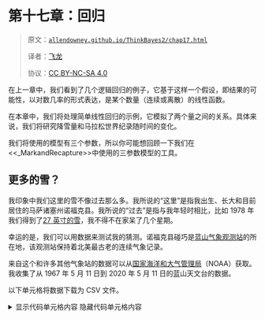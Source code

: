 # 第十七章：回归

> 原文：[`allendowney.github.io/ThinkBayes2/chap17.html`](https://allendowney.github.io/ThinkBayes2/chap17.html)
> 
> 译者：[飞龙](https://github.com/wizardforcel)
> 
> 协议：[CC BY-NC-SA 4.0](http://creativecommons.org/licenses/by-nc-sa/4.0/)


在上一章中，我们看到了几个逻辑回归的例子，它基于这样一个假设，即结果的可能性，以对数几率的形式表达，是某个数量（连续或离散）的线性函数。

在本章中，我们将处理简单线性回归的示例，它模拟了两个量之间的关系。具体来说，我们将研究降雪量和马拉松世界纪录随时间的变化。

我们将使用的模型有三个参数，所以你可能想回顾一下我们在<<_MarkandRecapture>>中使用的三参数模型的工具。

## 更多的雪？

我印象中我们这里的雪不像过去那么多。我所说的“这里”是指我出生、长大和目前居住的马萨诸塞州诺福克县。我所说的“过去”是指与我年轻时相比，比如 1978 年我们得到了[27 英寸的雪](https://en.wikipedia.org/wiki/Northeastern_United_States_blizzard_of_1978)，我不得不在家呆了几个星期。

幸运的是，我们可以用数据来测试我的猜测。诺福克县碰巧是[蓝山气象观测站](https://en.wikipedia.org/wiki/Blue_Hill_Meteorological_Observatory)的所在地，该观测站保持着北美最古老的连续气象记录。

来自这个和许多其他气象站的数据可以从[国家海洋和大气管理局](https://www.ncdc.noaa.gov/cdo-web/search)（NOAA）获取。我收集了从 1967 年 5 月 11 日到 2020 年 5 月 11 日的蓝山天文台的数据。

以下单元格将数据下载为 CSV 文件。

<details class="hide above-input"><summary aria-label="Toggle hidden content">显示代码单元格内容 隐藏代码单元格内容</summary>

```py
download('https://github.com/AllenDowney/ThinkBayes2/raw/master/data/2239075.csv') 
```</details>

我们可以使用 Pandas 将数据读入`DataFrame`：

```py
import pandas as pd

df = pd.read_csv('2239075.csv', parse_dates=[2]) 
```

以下是最后几行的样子。

<details class="hide above-input"><summary aria-label="Toggle hidden content">显示代码单元格内容 隐藏代码单元格内容</summary>

```py
df.tail(3) 
```

|  | STATION | NAME | DATE | PRCP | SNOW | SNWD | TMAX | TMIN | TOBS | WESD | WT01 | WT03 | WT04 | WT05 | WT06 | WT08 | WT09 | WT11 | WT16 | WT18 |
| --- | --- | --- | --- | --- | --- | --- | --- | --- | --- | --- | --- | --- | --- | --- | --- | --- | --- | --- | --- | --- |
| 20452 | USC00190736 | BLUE HILL COOP, MA US | 2023-05-09 | 0.0 | 0.0 | 0.0 | 75 | 45.0 | 51.0 | NaN | NaN | NaN | NaN | NaN | NaN | NaN | NaN | NaN | NaN | NaN |
| 20453 | USC00190736 | BLUE HILL COOP, MA US | 2023-05-10 | 0.0 | 0.0 | 0.0 | 60 | 42.0 | 51.0 | NaN | NaN | NaN | NaN | NaN | NaN | NaN | NaN | NaN | NaN | NaN |

| 20454 | USC00190736 | BLUE HILL COOP, MA US | 2023-05-11 | 0.0 | 0.0 | 0.0 | 72 | 51.0 | 59.0 | NaN | NaN | NaN | NaN | NaN | NaN | NaN | NaN | NaN | NaN | NaN |</details>

我们将使用的列是：

+   `DATE`，即每次观测的日期，

+   `SNOW`，即以英寸为单位的总降雪量。

我将添加一个只包含日期年份部分的列。

```py
df['YEAR'] = df['DATE'].dt.year 
```

并使用`groupby`来累加每年的总降雪量。

```py
snow = df.groupby('YEAR')['SNOW'].sum() 
```

第一年和最后一年不完整，所以我会删除它们。

<details class="hide above-input"><summary aria-label="Toggle hidden content">显示代码单元格内容 隐藏代码单元格内容</summary>

```py
snow = snow.iloc[1:-1]
len(snow) 
```

```py
55 
```</details>

下图显示了我一生中每个完整年份的总降雪量。

<details class="hide above-input"><summary aria-label="Toggle hidden content">显示代码单元格源代码 隐藏代码单元格源代码</summary>

```py
from utils import decorate

snow.plot(ls='', marker='o', alpha=0.5)

decorate(xlabel='Year',
         ylabel='Total annual snowfall (inches)',
         title='Total annual snowfall in Norfolk County, MA') 
```</details> ![_images/a18b7ac97e8129afa56f1cc415d2c5d0e3cf9c07dd90c3fcc04552fe5632ef46.png](img/76639d0aa2b4e61f7774c9cff6eaac42.png)

从这个图表来看，很难说降雪量是在增加、减少还是不变。在过去的十年中，我们有几年的降雪量比 1978 年多，包括 2015 年，这是波士顿地区现代历史上降雪最多的冬天，总降雪量达到 141 英寸。

这种问题——观察嘈杂的数据，想知道它是上升还是下降——正是我们可以用贝叶斯回归来回答的问题。

<details class="hide above-input"><summary aria-label="Toggle hidden content">显示代码单元格内容 隐藏代码单元格内容</summary>

```py
snow.loc[[1978, 1996, 2015]] 
```

```py
YEAR
1978    100.6
1996    124.2
2015    141.1
Name: SNOW, dtype: float64 
```</details>

## 回归模型

回归的基础（无论是贝叶斯还是非贝叶斯）是这样一个假设：这样的时间序列是两部分的总和：

1.  时间的线性函数，以及

1.  从不随时间变化的分布中抽取的随机值系列。

从数学上讲，回归模型是

$$y = a x + b + \epsilon$$

其中$y$是测量系列（本例中是降雪量），$x$是时间系列（年份），$\epsilon$是随机值系列。

$a$和$b$是数据线的斜率和截距。它们是未知参数，所以我们将使用数据来估计它们。

我们不知道$\epsilon$的分布，所以我们将额外假设它是一个均值为 0、未知标准差$\sigma$的正态分布。

为了查看这个假设是否合理，我将绘制总降雪量的分布和具有相同均值和标准差的正态模型。

这是一个代表降雪量分布的`Pmf`对象。

```py
from empiricaldist import Pmf

pmf_snowfall = Pmf.from_seq(snow) 
```

这里是数据的均值和标准差。

```py
mean, std = pmf_snowfall.mean(), pmf_snowfall.std()
mean, std 
```

```py
(63.62363636363636, 25.851147072396568) 
```

我将使用 SciPy 中的`norm`对象来计算具有相同均值和标准差的正态分布的 CDF。

```py
from scipy.stats import norm

dist = norm(mean, std)
qs = pmf_snowfall.qs
ps = dist.cdf(qs) 
```

以下是数据分布与正态模型的比较。

<details class="hide above-input"><summary aria-label="Toggle hidden content">显示代码单元格源代码 隐藏代码单元格源代码</summary>

```py
import matplotlib.pyplot as plt

plt.plot(qs, ps, color='C5', label='model')
pmf_snowfall.make_cdf().plot(label='data')

decorate(xlabel='Total snowfall (inches)',
         ylabel='CDF',
         title='Normal model of variation in snowfall') 
```</details> ![_images/d7b23964f610a03df17062f571da04796b630b921052f6c1b3cf18f64557c2f6.png](img/2290d5efd2871e877a0afa00b0c79968.png)

我们有比预期更多的冬天低于平均值，但总体上这看起来是一个合理的模型。

## 最小二乘回归

我们的回归模型有三个参数：斜率、截距和$\epsilon$的标准差。在我们能够估计它们之前，我们必须选择先验。为了帮助解决这个问题，我将使用 StatsModel 通过[最小二乘回归](https://en.wikipedia.org/wiki/Least_squares)来拟合数据。

首先，我将使用`reset_index`将`snow`（一个`Series`）转换为`DataFrame`。

```py
data = snow.reset_index()
data.head(3) 
```

|  | YEAR | SNOW |
| --- | --- | --- |
| 0 | 1968 | 44.7 |
| 1 | 1969 | 99.2 |
| 2 | 1970 | 66.8 |

结果是一个`DataFrame`，有两列，`YEAR`和`SNOW`，格式适用于 StatsModels。

就像我们在上一章中所做的那样，我将通过减去均值来对数据进行中心化。

```py
offset = round(data['YEAR'].mean())
data['x'] = data['YEAR'] - offset
offset 
```

```py
1995 
```

我将在`data`中添加一列，使因变量具有标准名称。

```py
data['y'] = data['SNOW'] 
```

现在，我们可以使用 StatsModels 来计算数据的最小二乘拟合并估计`slope`和`intercept`。

```py
import statsmodels.formula.api as smf

formula = 'y ~ x'
results = smf.ols(formula, data=data).fit()
results.params 
```

```py
Intercept    63.623636
x             0.376421
dtype: float64 
```

截距约为 64 英寸，是`x=0`时（即 1994 年初）预期的降雪量。估计的斜率表明总降雪量每年增加约 0.5 英寸。

`results`还提供了`resid`，这是一个残差数组，即数据与拟合线之间的差异。残差的标准差是`sigma`的估计值。

```py
results.resid.std() 
```

```py
25.382858670693558 
```

我们将使用这些估计值来选择参数的先验分布。

## 先验

我将为所有三个参数使用均匀分布。

```py
import numpy as np
from utils import make_uniform

qs = np.linspace(-0.5, 1.5, 51)
prior_slope = make_uniform(qs, 'Slope') 
```

```py
qs = np.linspace(54, 75, 41)
prior_inter = make_uniform(qs, 'Intercept') 
```

```py
qs = np.linspace(20, 35, 31)
prior_sigma = make_uniform(qs, 'Sigma') 
```

我使先验分布的长度不同有两个原因。首先，如果我们犯了错误并使用了错误的分布，那么如果它们的长度都不同，捕捉错误将更容易。

其次，它为最重要的参数`slope`提供了更精确的估计，并在最不重要的参数`sigma`上花费了更少的计算工作。

在<<_ThreeParameterModel>>中，我们制作了一个具有三个参数的联合分布。我将把这个过程封装在一个函数中：

```py
from utils import make_joint

def make_joint3(pmf1, pmf2, pmf3):
  """Make a joint distribution with three parameters."""
    joint2 = make_joint(pmf2, pmf1).stack()
    joint3 = make_joint(pmf3, joint2).stack()
    return Pmf(joint3) 
```

并使用它制作一个代表三个参数的联合分布的`Pmf`。

```py
prior = make_joint3(prior_slope, prior_inter, prior_sigma)
prior.head(3) 
```

|  |  |  | probs |
| --- | --- | --- | --- |
| 斜率 | 截距 | Sigma |  |
| --- | --- | --- | --- |
| -0.5 | 54.0 | 20.0 | 0.000015 |
| 20.5 | 0.000015 |
| 21.0 | 0.000015 |

`Pmf`的索引有三列，依次包含`slope`，`inter`和`sigma`的值。

有了三个参数，联合分布的大小开始变得很大。具体来说，它是先验分布长度的乘积。在这个例子中，先验分布有 51、41 和 31 个值，因此联合先验的长度为 64,821。

<details class="hide above-input"><summary aria-label="Toggle hidden content">显示代码单元格内容 隐藏代码单元格内容</summary>

```py
len(prior_slope), len(prior_inter), len(prior_sigma) 
```

```py
(51, 41, 31) 
```</details> <details class="hide above-input"><summary aria-label="Toggle hidden content">显示代码单元格内容 隐藏代码单元格内容</summary>

```py
len(prior_slope) * len(prior_inter) * len(prior_sigma) 
```

```py
64821 
```</details> <details class="hide above-input"><summary aria-label="Toggle hidden content">显示代码单元格内容 隐藏代码单元格内容</summary>

```py
len(prior) 
```

```py
64821 
```</details>

## 可能性

现在我们将计算数据的可能性。为了演示这个过程，让我们暂时假设参数是已知的。

```py
inter = 64
slope = 0.51
sigma = 25 
```

我将从`data`中提取`xs`和`ys`作为`Series`对象：

```py
xs = data['x']
ys = data['y'] 
```

并计算“残差”，即实际值`ys`与基于`slope`和`inter`的期望值之间的差异。

```py
expected = slope * xs + inter
resid = ys - expected 
```

根据模型，残差应该遵循均值为 0，标准差为`sigma`的正态分布。因此，我们可以使用 SciPy 中的`norm`来计算每个残差值的可能性。

```py
densities = norm(0, sigma).pdf(resid) 
```

结果是一个概率密度数组，每个元素对应数据集的一个元素；它们的乘积就是数据的可能性。

```py
likelihood = densities.prod()
likelihood 
```

```py
9.70222384229511e-112 
```

正如我们在上一章中看到的，任何特定数据集的可能性往往很小。如果太小，我们可能会超出浮点运算的限制。当发生这种情况时，我们可以通过对数变换来计算可能性来避免问题。但在这个例子中，这是不必要的。

## 更新

现在我们准备进行更新。首先，我们需要计算每组可能参数的数据的可能性。

```py
likelihood = prior.copy()

for slope, inter, sigma in prior.index:
    expected = slope * xs + inter
    resid = ys - expected
    densities = norm.pdf(resid, 0, sigma)
    likelihood[slope, inter, sigma] = densities.prod() 
```

这个计算比以前的许多例子要长。我们正在接近使用网格逼近所能做到的极限。

然而，我们可以以通常的方式进行更新：

```py
posterior = prior * likelihood
posterior.normalize() 
```

<details class="hide below-input"><summary aria-label="Toggle hidden content">显示代码单元格输出 隐藏代码单元格输出</summary>

```py
5.116955523342424e-113 
```</details>

结果是一个带有三级索引的`Pmf`，包含`slope`，`inter`和`sigma`的值。要从联合后验中获取边际分布，我们可以使用`Pmf.marginal`，我们在<<_ThreeParameterModel>>中看到了。

```py
posterior_slope = posterior.marginal(0)
posterior_inter = posterior.marginal(1)
posterior_sigma = posterior.marginal(2) 
```

这是`sigma`的后验分布：

<details class="hide above-input"><summary aria-label="Toggle hidden content">显示代码单元格源代码 隐藏代码单元格源代码</summary>

```py
posterior_sigma.plot()

decorate(xlabel='$\sigma$, standard deviation of $\epsilon/details>,
         ylabel='PDF',
         title='Posterior marginal distribution of $\sigma/details>) 
```</details> ![_images/18d3bdf36ae9903d0c61bcf4256b0dc0929fbf4aa4caa9f8d899abefaa3ab113.png](img/b7d97ab697f1a05fa6e6eee325fd0b10.png)

`sigma`的最可能值接近 26 英寸，这与我们基于数据标准差的估计一致。

然而，要说雪量是增加还是减少，我们并不真的关心`sigma`。这是一个“干扰参数”，所谓的是因为我们必须在模型的一部分中对其进行估计，但我们不需要它来回答我们感兴趣的问题。

然而，检查边际分布是很好的，以确保

+   位置与我们的预期一致，而

+   后验概率在范围的极端处接近 0，这表明先验分布覆盖了所有具有非零概率的参数。

在这个例子中，`sigma`的后验分布看起来不错。

这是`inter`的后验分布：

<details class="hide above-input"><summary aria-label="Toggle hidden content">显示代码单元格源代码 隐藏代码单元格源代码</summary>

```py
posterior_inter.plot(color='C1')
decorate(xlabel='intercept (inches)',
         ylabel='PDF',
         title='Posterior marginal distribution of intercept') 
```</details> ![_images/aa89f6dfaa595a9b8213690daa48a4b91af587d81ee8fb38e34bda398382d7db.png](img/d36f90212593df07fd9cedae5ef00b29.png)<details class="hide above-input"><summary aria-label="Toggle hidden content">显示代码单元格内容 隐藏代码单元格内容</summary>

```py
from utils import summarize

summarize(posterior_inter) 
```

```py
63.65 [57.675 69.225] 
```</details>

后验均值约为 64 英寸，这是在范围的中点 1994 年的年度降雪量。

最后，这是`slope`的后验分布：

<details class="hide above-input"><summary aria-label="Toggle hidden content">显示代码单元格源代码 隐藏代码单元格源代码</summary>

```py
posterior_slope.plot(color='C4')
decorate(xlabel='Slope (inches per year)',
         ylabel='PDF',
         title='Posterior marginal distribution of slope') 
```</details> ![_images/f3b98cd68b7ad121771619d3ad4c437ac7247f6618221ce47119409853c25c97.png](img/49c8db0b17f56932da348d787fc72807.png)<details class="hide above-input"><summary aria-label="Toggle hidden content">显示代码单元格内容 隐藏代码单元格内容</summary>

```py
summarize(posterior_slope) 
```

```py
0.376 [0.02 0.74] 
```</details>

后验均值约为 0.51 英寸，这与我们从最小二乘回归得到的估计值一致。

90%的可信区间是从 0.1 到 0.9，这表明我们对这个估计的不确定性非常高。事实上，仍然有一个很小的后验概率（约 2%）表明斜率是负的。

<details class="hide above-input"><summary aria-label="Toggle hidden content">显示代码单元格内容 隐藏代码单元格内容</summary>

```py
posterior_slope.make_cdf()(0) 
```

```py
array(0.04584032) 
```</details>

然而，更有可能的是我的推测是错误的：我们实际上这里的降雪量比过去更多，每年增加约半英寸，这是相当可观的。平均而言，我们每年的降雪量比我年轻时多 25 英寸。

这个例子表明，随着缓慢的趋势和嘈杂的数据，你的直觉可能会误导你。

现在，你可能会怀疑我年轻时高估了雪的数量，因为我喜欢它，而现在低估了，因为我不喜欢。但你会错的。

在 1978 年的暴风雪期间，我们没有除雪机，我和我哥哥不得不铲雪。我妹妹却不知道什么原因就逃过了。我们的车道大约有 60 英尺长，靠近车库处宽三辆车。我们还不得不铲克罗克先生的车道，但我们不允许收费。此外，我记得在这次挖掘中我不小心用铲子打到了我哥哥的头，因为头皮伤口出了很多血。

无论如何，重点是我不认为我年轻时高估了雪的数量，因为我对此有美好的回忆。

## 优化

我们在上一节中计算似然的方式非常慢。问题在于我们循环遍历了先验分布中的每一组可能的参数，而这些参数超过了 60000 个。

如果我们每次迭代可以做更多的工作，并且循环次数更少，我们期望它会更快。

为了做到这一点，我将解开先验分布：

<details class="hide above-input"><summary aria-label="Toggle hidden content">显示代码单元格内容 隐藏代码单元格内容</summary>

```py
joint3 = prior.unstack()
joint3.head(3) 
```

|  | Sigma | 20.0 | 20.5 | 21.0 | 21.5 | 22.0 | 22.5 | 23.0 | 23.5 | 24.0 | 24.5 | ... | 30.5 | 31.0 | 31.5 | 32.0 | 32.5 | 33.0 | 33.5 | 34.0 | 34.5 | 35.0 |
| --- | --- | --- | --- | --- | --- | --- | --- | --- | --- | --- | --- | --- | --- | --- | --- | --- | --- | --- | --- | --- | --- | --- |
| 斜率 | 截距 |  |  |  |  |  |  |  |  |  |  |  |  |  |  |  |  |  |  |  |  |  |  |
| --- | --- | --- | --- | --- | --- | --- | --- | --- | --- | --- | --- | --- | --- | --- | --- | --- | --- | --- | --- | --- | --- | --- |
| -0.5 | 54.000 | 0.000015 | 0.000015 | 0.000015 | 0.000015 | 0.000015 | 0.000015 | 0.000015 | 0.000015 | 0.000015 | 0.000015 | ... | 0.000015 | 0.000015 | 0.000015 | 0.000015 | 0.000015 | 0.000015 | 0.000015 | 0.000015 | 0.000015 | 0.000015 |
| 54.525 | 0.000015 | 0.000015 | 0.000015 | 0.000015 | 0.000015 | 0.000015 | 0.000015 | 0.000015 | 0.000015 | 0.000015 | ... | 0.000015 | 0.000015 | 0.000015 | 0.000015 | 0.000015 | 0.000015 | 0.000015 | 0.000015 | 0.000015 | 0.000015 |
| 55.050 | 0.000015 | 0.000015 | 0.000015 | 0.000015 | 0.000015 | 0.000015 | 0.000015 | 0.000015 | 0.000015 | 0.000015 | ... | 0.000015 | 0.000015 | 0.000015 | 0.000015 | 0.000015 | 0.000015 | 0.000015 | 0.000015 | 0.000015 | 0.000015 |

3 行×31 列</details>

结果是一个带有`斜率`和`截距`的`DataFrame`，行中有`sigmas`，列中有`sigmas`。

以下是`likelihood_regression`的一个版本，它以这种形式获取联合先验分布，并以相同的形式返回后验分布。

<details class="hide above-input"><summary aria-label="切换隐藏内容">显示代码单元格内容 隐藏代码单元格内容</summary>

```py
from utils import normalize

def update_optimized(prior, data):
  """Posterior distribution of regression parameters
 `slope`, `inter`, and `sigma`.

 prior: Pmf representing the joint prior
 data: DataFrame with columns `x` and `y`

 returns: Pmf representing the joint posterior
 """
    xs = data['x']
    ys = data['y']
    sigmas = prior.columns    
    likelihood = prior.copy()

    for slope, inter in prior.index:
        expected = slope * xs + inter
        resid = ys - expected
        resid_mesh, sigma_mesh = np.meshgrid(resid, sigmas)
        densities = norm.pdf(resid_mesh, 0, sigma_mesh)
        likelihood.loc[slope, inter] = densities.prod(axis=1)

    posterior = prior * likelihood
    normalize(posterior)
    return posterior 
```</details>

这个版本循环遍历所有可能的`斜率`和`截距`对，所以循环运行大约 2000 次。

<details class="hide above-input"><summary aria-label="切换隐藏内容">显示代码单元格内容 隐藏代码单元格内容</summary>

```py
len(prior_slope) * len(prior_inter) 
```

```py
2091 
```</details>

每次循环时，它使用网格网格计算所有`sigma`值的数据的可能性。结果是一个数组，每个数据点都有一列，每个`sigma`值都有一行。沿着列(`axis=1`)取乘积得到每个`sigma`值的数据概率，我们将其分配为`likelihood`中的一行。

<details class="hide above-input"><summary aria-label="切换隐藏内容">显示代码单元格内容 隐藏代码单元格内容</summary>

```py
%time posterior_opt = update_optimized(joint3, data) 
```

```py
CPU times: user 996 ms, sys: 5 µs, total: 996 ms
Wall time: 994 ms 
```</details>

我们以任何方式都会得到相同的结果。

<details class="hide above-input"><summary aria-label="切换隐藏内容">显示代码单元格内容 隐藏代码单元格内容</summary>

```py
np.allclose(posterior, posterior_opt.stack()) 
```

```py
True 
```</details>

但这个版本比上一个版本快大约 25 倍。

这种优化的原因是，NumPy 和 SciPy 中的许多函数都是用 C 编写的，因此它们运行速度比 Python 快。如果每次调用这些函数时都可以做更多的工作，并且在 Python 中运行循环的时间更少，那么您的代码通常会运行得更快。

在后验分布的这个版本中，`斜率`和`截距`在行中，`sigma`在列中。因此，我们可以使用`marginal`来获得`斜率`和`截距`的后验联合分布。

<details class="hide above-input"><summary aria-label="切换隐藏内容">显示代码单元格内容 隐藏代码单元格内容</summary>

```py
from utils import marginal

posterior2 = marginal(posterior_opt, 1)
posterior2.head(3) 
```

|  |  | 概率 |
| --- | --- | --- |
| 斜率 | 截距 |  |
| --- | --- | --- |
| -0.5 | 54.000 | 1.681717e-07 |
| 54.525 | 2.268085e-07 |

| 55.050 | 3.015062e-07 |</details>

结果是一个带有两列的`Pmf`，索引中有两列。要绘制它，我们必须将其解压缩。

<details class="hide above-input"><summary aria-label="切换隐藏内容">显示代码单元格内容 隐藏代码单元格内容</summary>

```py
joint_posterior = posterior2.unstack().transpose()
joint_posterior.head(3) 
```

| 斜率 | -0.50 | -0.46 | -0.42 | -0.38 | -0.34 | -0.30 | -0.26 | -0.22 | -0.18 | -0.14 | ... | 1.14 | 1.18 | 1.22 | 1.26 | 1.30 | 1.34 | 1.38 | 1.42 | 1.46 | 1.50 |
| --- | --- | --- | --- | --- | --- | --- | --- | --- | --- | --- | --- | --- | --- | --- | --- | --- | --- | --- | --- | --- | --- |
| 截距 |  |  |  |  |  |  |  |  |  |  |  |  |  |  |  |  |  |  |  |  |  |  |
| --- | --- | --- | --- | --- | --- | --- | --- | --- | --- | --- | --- | --- | --- | --- | --- | --- | --- | --- | --- | --- | --- |
| 54.000 | 1.681717e-07 | 2.848880e-07 | 4.744292e-07 | 7.761707e-07 | 0.000001 | 0.000002 | 0.000003 | 0.000005 | 0.000007 | 0.000010 | ... | 7.116789e-07 | 4.336070e-07 | 2.595674e-07 | 1.527668e-07 | 8.844849e-08 | 5.040388e-08 | 2.828465e-08 | 1.563589e-08 | 8.517697e-09 | 4.573661e-09 |
| 54.525 | 2.268085e-07 | 3.859703e-07 | 6.457296e-07 | 1.061331e-06 | 0.000002 | 0.000003 | 0.000004 | 0.000006 | 0.000009 | 0.000014 | ... | 9.723366e-07 | 5.896799e-07 | 3.513780e-07 | 2.058667e-07 | 1.186640e-07 | 6.733065e-08 | 3.762506e-08 | 2.071531e-08 | 1.124098e-08 | 6.013601e-09 |
| 55.050 | 3.015062e-07 | 5.153700e-07 | 8.661024e-07 | 1.430000e-06 | 0.000002 | 0.000004 | 0.000006 | 0.000009 | 0.000013 | 0.000019 | ... | 1.309030e-06 | 7.902856e-07 | 4.688054e-07 | 2.734522e-07 | 1.569383e-07 | 8.867160e-08 | 4.934762e-08 | 2.706205e-08 | 1.462927e-08 | 7.797870e-09 |

3 行×51 列</details>

这就是它的样子。

<details class="hide above-input"><summary aria-label="Toggle hidden content">显示代码单元格内容 隐藏代码单元格内容</summary>

```py
from utils import plot_contour

plot_contour(joint_posterior)
decorate(title='Posterior joint distribution of slope and intercept') 
```

![_images/15787b4f5a09974c96d607a7735574d05c4332a7269c0f61e14282dbe1dfcf5c.png](img/762fd6734178df8934202c7576b1d061.png)</details>

等高线图中的椭圆与坐标轴对齐，这表明后验分布中的`slope`和`inter`之间没有相关性，这是我们预期的，因为我们对值进行了居中处理。

在这个例子中，激励问题是关于线的斜率，所以我们通过查看斜率的后验分布来回答它。

在下一个例子中，激励问题是关于预测的，所以我们将使用联合后验分布来生成预测分布。

## 马拉松世界纪录

对于许多跑步比赛来说，如果你绘制世界纪录的配速随时间的变化，结果会是一条非常直的线。人们，[包括我](http://allendowney.blogspot.com/2011/04/two-hour-marathon-in-2045.html)，已经对这种现象可能的原因进行了推测。

人们也对马拉松的世界纪录何时能否低于两小时进行了推测。（注：2019 年 Eliud Kipchoge 在两小时内完成了马拉松比赛，这是一个令人惊讶的成就，我非常欣赏，但由于几个原因，这并没有被视为世界纪录）。

因此，作为贝叶斯回归的第二个例子，我们将考虑马拉松（男子选手）的世界纪录进展，估计线性模型的参数，并使用该模型来预测何时选手将突破两小时的壁垒。

以下单元格下载了维基百科的一个网页，其中包括马拉松世界纪录表，并使用 Pandas 将数据放入`DataFrame`。

<details class="hide above-input"><summary aria-label="Toggle hidden content">显示代码单元格内容 隐藏代码单元格内容</summary>

```py
url = 'https://en.wikipedia.org/wiki/Marathon_world_record_progression#Men'
tables = pd.read_html(url)
len(tables) 
```

```py
5 
```</details>

如果这样不起作用，我已经复制了这个页面。以下单元格下载并解析它。

<details class="hide above-input"><summary aria-label="Toggle hidden content">显示代码单元格内容 隐藏代码单元格内容</summary>

```py
#import os

#datafile = 'Marathon_world_record_progression.html'
#download('https://github.com/AllenDowney/ThinkBayes2/raw/master/data/Marathon_world_record_progression.html')

#tables = pd.read_html(datafile)
#len(tables) 
```</details>

第一张表是我们想要的。

<details class="hide above-input"><summary aria-label="Toggle hidden content">显示代码单元格内容 隐藏代码单元格内容</summary>

```py
table = tables[0]
table.tail(3) 
```

|  | 时间 | 名字 | 国籍 | 日期 | 事件/地点 | 来源 | 注释 |
| --- | --- | --- | --- | --- | --- | --- | --- |
| 48 | 2:02:57 | Dennis Kimetto | 肯尼亚 | 2014 年 9 月 28 日 | 柏林马拉松 | IAAF[86][87] ARRS[83] | ARRS 指出 Kimetto 的延长时间为 2:02... |
| 49 | 2:01:39 | Eliud Kipchoge | 肯尼亚 | 2018 年 9 月 16 日 | 柏林马拉松 | IAAF[1] | NaN |

| 50 | 2:01:09 | Eliud Kipchoge | 肯尼亚 | 2022 年 9 月 25 日 | 柏林马拉松 | IAAF[88] | NaN |</details>

我们可以使用 Pandas 来解析日期。其中一些日期包括导致解析问题的注释，但参数`errors='coerce'`告诉 Pandas 用`NaT`填充无效日期，`NaT`是`NaN`的一种表示，表示“不是时间”。

<details class="hide above-input"><summary aria-label="Toggle hidden content">显示代码单元格内容 隐藏代码单元格内容</summary>

```py
table['date'] = pd.to_datetime(table['Date'], errors='coerce')
table['date'].head() 
```

```py
0   1908-07-24
1   1909-01-01
2   1909-02-12
3   1909-05-08
4          NaT
Name: date, dtype: datetime64[ns] 
```</details>

我们还可以使用 Pandas 来解析纪录时间。

显示代码单元格内容 隐藏代码单元格内容

```py
table['time'] = pd.to_timedelta(table['Time']) 
```</details>

并将时间转换为每小时的速度。

显示代码单元格内容 隐藏代码单元格内容

```py
table['y'] = 26.2 / table['time'].dt.total_seconds() * 3600
table['y'].head() 
```

```py
0    8.967143
1    9.099504
2    9.419942
3    9.465508
4    9.672854
Name: y, dtype: float64 
```</details>

以下函数绘制了结果。

显示代码单元格内容 隐藏代码单元格内容

```py
def plot_speeds(df):
  """Plot marathon world record speed as a function of time.

 df: DataFrame with date and mph
 """
    plt.axhline(13.1, color='C5', ls='--')
    plt.plot(df['date'], df['y'], 'o', 
             label='World record speed', 
             color='C1', alpha=0.5)

    decorate(xlabel='Date',
             ylabel='Speed (mph)') 
```</details>

这是结果的样子。虚线显示了完成两小时马拉松所需的速度，每小时 13.1 英里。

显示代码单元格内容 隐藏代码单元格内容

```py
plot_speeds(table) 
```

![_images/cb9e2e797f7dd42dc78fccce00cc7fe74a07543923eb9891be8a7f6f4b5189b6.png](img/3ac8bc56e972880506b01bec3fc14893.png)</details>

这不是一个完全的直线。在马拉松比赛的早期，记录速度迅速增加；自大约 1970 年以来，增速放缓了。

对于我们的分析，让我们关注最近的进展，从 1970 年开始。

显示代码单元格内容 隐藏代码单元格内容

```py
recent = table['date'] > pd.to_datetime('1970')
data = table.loc[recent].copy()
data.head() 
```

|  | 时间 | 姓名 | 国籍 | 日期 | 事件/地点 | 来源 | 注释 | 日期 | 时间 | y |
| --- | --- | --- | --- | --- | --- | --- | --- | --- | --- | --- |
| 32 | 2:09:28.8 | Ron Hill | 英国 | 1970 年 7 月 23 日 | 苏格兰爱丁堡 | ARRS[9] | NaN | 1970-07-23 | 0 天 02:09:28.800000 | 12.140871 |
| 33 | 2:09:12 | Ian Thompson | 英国 | 1974 年 1 月 31 日 | 新西兰基督城 | ARRS[9] | NaN | 1974-01-31 | 0 天 02:09:12 | 12.167183 |
| 34 | 2:09:05.6 | Shigeru So | 日本 | 1978 年 2 月 5 日 | 别府大分马拉松 | ARRS[9] | NaN | 1978-02-05 | 0 天 02:09:05.600000 | 12.177236 |
| 35 | 2:09:01 | Gerard Nijboer | 荷兰 | 1980 年 4 月 26 日 | 阿姆斯特丹马拉松 | ARRS[9] | NaN | 1980-04-26 | 0 天 02:09:01 | 12.184472 |

| 36 | 2:08:18 | Robert De Castella | 澳大利亚 | 1981 年 12 月 6 日 | 福冈马拉松 | IAAF,[53] ARRS[9] | NaN | 1981-12-06 | 0 天 02:08:18 | 12.252533 |</details>

在本章的笔记本中，您可以看到我如何加载和清理数据。结果是一个包含以下列（和我们不会使用的其他信息）的`DataFrame`：

+   `日期`，这是一个代表世界纪录被打破的日期的 Pandas `Timestamp`，和

+   `速度`，记录了以英里/小时为单位的创纪录配速。

这是结果的样子，从 1970 年开始：

显示代码单元格源代码 隐藏代码单元格源代码

```py
plot_speeds(data) 
```</details> ![_images/e0e47c76527482395e93a96135d115eca888e0ad44e1dea1a7ba82dfd6d4b5d2.png](img/4097d8cf3e5b87f7fbf86c4f0676bcfd.png)

数据点大致落在一条直线上，尽管斜率可能在增加。

为了准备回归的数据，我将减去时间间隔的近似中点，1995 年。

```py
offset = pd.to_datetime('1995')
timedelta = table['date'] - offset 
```

当我们减去两个`Timestamp`对象时，结果是一个“时间差”，我们可以将其转换为秒，然后转换为年。

```py
data['x'] = timedelta.dt.total_seconds() / 3600 / 24 / 365.24 
```

显示代码单元格内容 隐藏代码单元格内容

```py
data['x'].describe() 
```

```py
count    19.000000
mean      2.161520
std      16.212660
min     -24.444201
25%     -11.633447
50%       4.810536
75%      15.236557
max      27.732450
Name: x, dtype: float64 
```

与前面的例子一样，我将使用最小二乘回归来计算参数的点估计，这将有助于选择先验。

```py
import statsmodels.formula.api as smf

formula = 'y ~ x'
results = smf.ols(formula, data=data).fit()
results.params 
```

```py
Intercept    12.464040
x             0.015931
dtype: float64 
```

估计的截距约为 12.5 英里/小时，这是 1995 年的插值世界纪录配速。估计的斜率约为每年 0.015 英里/小时，这是世界纪录配速根据模型的增长速度。

同样，我们可以使用残差的标准差作为`sigma`的点估计。

```py
results.resid.std() 
```

```py
0.04419653543387639 
```

这些参数让我们很好地了解了我们应该放置先验分布的位置。

## 先验

这是我为`斜率`、`截距`和`西格玛`选择的先验分布。

```py
qs = np.linspace(0.012, 0.018, 51)
prior_slope = make_uniform(qs, 'Slope') 
```

```py
qs = np.linspace(12.4, 12.5, 41)
prior_inter = make_uniform(qs, 'Intercept') 
```

```py
qs = np.linspace(0.01, 0.21, 31)
prior_sigma = make_uniform(qs, 'Sigma') 
```

这是联合先验分布。

```py
prior = make_joint3(prior_slope, prior_inter, prior_sigma)
prior.head() 
```

|  |  |  | 概率 |
| --- | --- | --- | --- |
| 斜率 | 截距 | 西格玛 |  |
| --- | --- | --- | --- |
| 0.012 | 12.4 | 0.010000 | 0.000015 |
| 0.016667 | 0.000015 |
| 0.023333 | 0.000015 |

现在我们可以像前面的例子一样计算可能性：

```py
xs = data['x']
ys = data['y']
likelihood = prior.copy()

for slope, inter, sigma in prior.index:
    expected = slope * xs + inter
    resid = ys - expected
    densities = norm.pdf(resid, 0, sigma)
    likelihood[slope, inter, sigma] = densities.prod() 
```

现在我们可以按照通常的方式进行更新。

```py
posterior = prior * likelihood
posterior.normalize() 
```

<details class="hide below-input"><summary aria-label="Toggle hidden content">显示代码单元格输出 隐藏代码单元格输出</summary>

```py
1161389020603.8816 
```</details>

并解包边际：

```py
posterior_slope = posterior.marginal(0)
posterior_inter = posterior.marginal(1)
posterior_sigma = posterior.marginal(2) 
```

<details class="hide above-input"><summary aria-label="Toggle hidden content">显示代码单元格内容 隐藏代码单元格内容</summary>

```py
posterior_sigma.plot(); 
```

![_images/b8117b8b548af3c0044dd2cfca4737b200745242572c4ddd4c6c4bb358acbe8d.png](img/b50426fb2214eb48118bb145ce4ecc37.png)</details>

这是`inter`的后验分布：

<details class="hide above-input"><summary aria-label="Toggle hidden content">显示代码单元格源代码 隐藏代码单元格源代码</summary>

```py
posterior_inter.plot(color='C1')
decorate(xlabel='intercept',
         ylabel='PDF',
         title='Posterior marginal distribution of intercept') 
```</details> ![_images/0672371f2c001a21e11016942fe04bcb4761581494d3b6bec0bb5d585b516904.png](img/7465fd7a9d1ae74eaf19d34594d109d1.png)<details class="hide above-input"><summary aria-label="Toggle hidden content">显示代码单元格内容 隐藏代码单元格内容</summary>

```py
summarize(posterior_inter) 
```

```py
12.464 [12.445  12.4825] 
```</details>

后验均值约为 12.5 英里，这是模型预测的日期范围中点的世界纪录马拉松配速，即 1994 年。

这是`斜率`的后验分布。

<details class="hide above-input"><summary aria-label="Toggle hidden content">显示代码单元格源代码 隐藏代码单元格源代码</summary>

```py
posterior_slope.plot(color='C4')
decorate(xlabel='Slope',
         ylabel='PDF',
         title='Posterior marginal distribution of slope') 
```</details> ![_images/7109d0d15b11012912c742b75e4e4c39cd5dfb2818b8a301ce029d65ac800228.png](img/93f87be8f78847458d7bf30cf4edbf5a.png)<details class="hide above-input"><summary aria-label="Toggle hidden content">显示代码单元格内容 隐藏代码单元格内容</summary>

```py
summarize(posterior_slope) 
```

```py
0.016 [0.01476 0.01704] 
```</details>

后验均值约为每年 0.015 英里，或每十年 0.15 英里。

这很有趣，但它没有回答我们感兴趣的问题：何时会有两小时的马拉松？要回答这个问题，我们必须进行预测。

## 预测

为了生成预测，我将从参数的后验分布中抽取一个样本，然后使用回归方程将参数与数据结合起来。

`Pmf`提供了`choice`，我们可以使用它以后验概率作为权重进行有放回地随机抽样。

```py
sample = posterior.choice(101) 
```

结果是一个元组数组。遍历样本，我们可以使用回归方程来生成一系列`xs`的预测。

```py
xs = np.arange(-25, 50, 2)
pred = np.empty((len(sample), len(xs)))

for i, (slope, inter, sigma) in enumerate(sample):
    epsilon = norm(0, sigma).rvs(len(xs))
    pred[i] = inter + slope * xs + epsilon 
```

每个预测都是一个与`xs`长度相同的数组，我将其存储为`pred`中的一行。因此结果对于每个样本有一行，对于每个`x`的值有一列。

我们可以使用`percentile`来计算每列的第 5、50 和 95 百分位数。

```py
low, median, high = np.percentile(pred, [5, 50, 95], axis=0) 
```

为了展示结果，我将以线的形式绘制预测的中位数，并以阴影区域表示 90%的可信区间。

<details class="hide above-input"><summary aria-label="Toggle hidden content">显示代码单元格源代码 隐藏代码单元格源代码</summary>

```py
times = pd.to_timedelta(xs*365.24, unit='days') + offset

plt.fill_between(times, low, high, 
                 color='C2', alpha=0.1)
plt.plot(times, median, color='C2')

plot_speeds(data) 
```</details> ![_images/da26aaa0faaca034b92e93a2aa91612ff8cef66bda7d869e32bd0f48698d039a.png](img/0a5ed315e6da6677b8e4dbdb57e42ba9.png)

虚线显示了两小时马拉松配速，即每小时 13.1 英里。从视觉上，我们可以估计预测线在 2030 年到 2040 年之间达到目标配速。

为了使这更加精确，我们可以使用插值来查看预测何时到达终点。SciPy 提供了`interp1d`，默认情况下进行线性插值。

```py
from scipy.interpolate import interp1d

future = np.array([interp1d(high, xs)(13.1),
                   interp1d(median, xs)(13.1),
                   interp1d(low, xs)(13.1)]) 
```

<details class="hide above-input"><summary aria-label="Toggle hidden content">显示代码单元格内容 隐藏代码单元格内容</summary>

```py
dts = pd.to_timedelta(future*365.24, unit='day') + offset
pd.DataFrame(dict(datetime=dts),
             index=['early', 'median', 'late']) 
```

|  | 日期时间 |
| --- | --- |
| 早期 | 2028-03-24 16:47:21.722121600 |
| 中位数 | 2035-03-10 14:59:51.082915200 |

| 晚期 | 2040-12-29 22:53:36.679804800 |</details>

中位数预测为 2036 年，90%的可信区间为 2032 年至 2043 年。因此，在 2032 年之前，我们有大约 5%的机会看到两小时的马拉松比赛。

## 摘要

本章介绍了贝叶斯回归，它基于与最小二乘回归相同的模型；不同之处在于它为参数生成后验分布，而不是点估计。

在第一个示例中，我们研究了马萨诸塞州诺福克县降雪量的变化，并得出结论：现在的降雪量比我年轻时更多，与我的预期相反。

在第二个示例中，我们研究了男子马拉松世界纪录速度的进展，计算了回归参数的联合后验分布，并用它来预测未来 20 年的情况。

这些示例有三个参数，因此计算数据的可能性需要更长的时间。当参数超过三个时，使用网格算法变得不切实际。

在接下来的几章中，我们将探讨其他算法，这些算法可以减少我们需要进行贝叶斯更新的计算量，从而使得使用具有更多参数的模型成为可能。

但首先，您可能想要解决这些练习。

## 练习

**练习：** 我的印象是这里的气温比过去更暖和。在这个练习中，您可以对我的猜测进行测试。

我们将使用与建模降雪量相同的数据集；它还包括了我有生之年内马萨诸塞州诺福克县的每日最低和最高温度。

以下是数据。

<details class="hide above-input"><summary aria-label="Toggle hidden content">显示代码单元格内容 隐藏代码单元格内容</summary>

```py
df = pd.read_csv('2239075.csv', parse_dates=[2])
df.head(3) 
```

|  | STATION | NAME | DATE | PRCP | SNOW | SNWD | TMAX | TMIN | TOBS | WESD | WT01 | WT03 | WT04 | WT05 | WT06 | WT08 | WT09 | WT11 | WT16 | WT18 |
| --- | --- | --- | --- | --- | --- | --- | --- | --- | --- | --- | --- | --- | --- | --- | --- | --- | --- | --- | --- | --- |
| 0 | USC00190736 | BLUE HILL COOP, MA US | 1967-05-11 | 0.43 | 0.0 | 0.0 | 57 | 36.0 | NaN | NaN | NaN | NaN | NaN | NaN | NaN | NaN | NaN | NaN | NaN | NaN |
| 1 | USC00190736 | BLUE HILL COOP, MA US | 1967-05-12 | 0.00 | 0.0 | 0.0 | 58 | 39.0 | NaN | NaN | NaN | NaN | NaN | NaN | NaN | NaN | NaN | NaN | NaN | NaN |

| 2 | USC00190736 | BLUE HILL COOP, MA US | 1967-05-13 | 0.00 | 0.0 | 0.0 | 64 | 38.0 | NaN | NaN | NaN | NaN | NaN | NaN | NaN | NaN | NaN | NaN | NaN | NaN |</details>

同样，我将创建一个包含日期年份部分的列。

<details class="hide above-input"><summary aria-label="Toggle hidden content">显示代码单元格内容 隐藏代码单元格内容</summary>

```py
df['YEAR'] = df['DATE'].dt.year 
```</details>

该数据集包括`TMIN`和`TMAX`，它们是以华氏度为单位的每日最低和最高温度。我将创建一个新的列，其中包含每日最低和最高温度的中点。

<details class="hide above-input"><summary aria-label="Toggle hidden content">显示代码单元格内容 隐藏代码单元格内容</summary>

```py
df['TMID'] = (df['TMIN'] + df['TMAX']) / 2 
```</details>

现在我们可以按年份分组，并计算这些每日温度的平均值。

<details class="hide above-input"><summary aria-label="Toggle hidden content">显示代码单元格内容 隐藏代码单元格内容</summary>

```py
tmid = df.groupby('YEAR')['TMID'].mean()
len(tmid) 
```

```py
54 
```</details>

同样，我将删除第一年和最后一年，因为它们是不完整的。

<details class="hide above-input"><summary aria-label="Toggle hidden content">显示代码单元格内容 隐藏代码单元格内容</summary>

```py
complete = tmid.iloc[1:-1]
len(complete) 
```

```py
52 
```</details>

以下是时间序列的样子。

<details class="hide above-input"><summary aria-label="Toggle hidden content">显示代码单元格内容 隐藏代码单元格内容</summary>

```py
complete.plot(ls='', marker='o', alpha=0.5)

decorate(xlabel='Year',
         ylabel='Annual average of daily temperature (deg F)') 
```

![_images/0e5ea057cb23c55ddc0b8a9551bf81914c7a1271975cbe0cd1a12a0f5608fd9a.png](img/cc713ba51afbcbadb9aa2696cf810cc3.png)</details>

与雪数据一样，我将把`Series`转换为`DataFrame`，以便为回归做准备。

<details class="hide above-input"><summary aria-label="Toggle hidden content">显示代码单元格内容 隐藏代码单元格内容</summary>

```py
data = complete.reset_index()
data.head() 
```

|  | 年份 | TMID |
| --- | --- | --- |
| 0 | 1968 | 48.071038 |
| 1 | 1969 | 48.687671 |
| 2 | 1970 | 48.258904 |
| 3 | 1971 | 48.804110 |

| 4 | 1972 | 47.112022 |</details> <details class="hide above-input"><summary aria-label="切换隐藏内容">显示代码单元格内容 隐藏代码单元格内容</summary>

```py
offset = round(data['YEAR'].mean())
offset 
```

```py
1994 
```</details> <details class="hide above-input"><summary aria-label="切换隐藏内容">显示代码单元格内容 隐藏代码单元格内容</summary>

```py
data['x'] = data['YEAR'] - offset
data['x'].mean() 
```

```py
-0.5 
```</details> <details class="hide above-input"><summary aria-label="切换隐藏内容">显示代码单元格内容 隐藏代码单元格内容</summary>

```py
data['y'] = data['TMID']
data['y'].std() 
```

```py
1.2389114009625752 
```</details>

现在我们可以使用 StatsModels 来估计参数。

<details class="hide above-input"><summary aria-label="切换隐藏内容">显示代码单元格内容 隐藏代码单元格内容</summary>

```py
import statsmodels.formula.api as smf

formula = 'y ~ x'
results = smf.ols(formula, data=data).fit()
results.params 
```

```py
Intercept    49.430172
x             0.044252
dtype: float64 
```</details>

并计算参数的标准差。

<details class="hide above-input"><summary aria-label="切换隐藏内容">显示代码单元格内容 隐藏代码单元格内容</summary>

```py
results.resid.std() 
```

```py
1.041705765390206 
```</details>

根据最小二乘回归模型，年均气温每年大约增加 0.044 华氏度。

为了量化这些参数的不确定性并为未来生成预测，我们可以使用贝叶斯回归。

1.  使用 StatsModels 生成回归参数的点估计。

1.  根据这些估计值为`slope`、`intercept`和`sigma`选择先验，并使用`make_joint3`生成联合先验分布。

1.  计算数据的似然性并计算参数的后验分布。

1.  提取`slope`的后验分布。我们对气温正在上升有多大的信心？

1.  从后验分布中抽取参数样本，并用它生成直到 2067 年的预测。

1.  绘制预测的中位数和 90%的可信区间，以及观察到的数据。

模型是否很好地拟合了数据？我们预计年均气温在我的（预期的）寿命内会增加多少？

<details class="hide above-input"><summary aria-label="切换隐藏内容">显示代码单元格内容 隐藏代码单元格内容</summary>

```py
# Solution

qs = np.linspace(0, 0.1, num=51)
prior_slope = make_uniform(qs, 'Slope') 
```</details> <details class="hide above-input"><summary aria-label="切换隐藏内容">显示代码单元格内容 隐藏代码单元格内容</summary>

```py
# Solution

qs = np.linspace(48, 52, num=41)
prior_inter = make_uniform(qs, 'Intercept') 
```</details> <details class="hide above-input"><summary aria-label="切换隐藏内容">显示代码单元格内容 隐藏代码单元格内容</summary>

```py
# Solution

qs = np.linspace(0.5, 2, num=31)
prior_sigma = make_uniform(qs, 'Sigma') 
```</details> <details class="hide above-input"><summary aria-label="切换隐藏内容">显示代码单元格内容 隐藏代码单元格内容</summary>

```py
# Solution

prior = make_joint3(prior_slope, prior_inter, prior_sigma)
prior.head() 
```

|  |  |  | 概率 |
| --- | --- | --- | --- |
| 斜率 | 截距 | Sigma |  |
| --- | --- | --- | --- |
| 0.0 | 48.0 | 0.50 | 0.000015 |
| 0.55 | 0.000015 |

| 0.60 | 0.000015 |</details> <details class="hide above-input"><summary aria-label="切换隐藏内容">显示代码单元格内容 隐藏代码单元格内容</summary>

```py
# Solution

xs = data['x']
ys = data['y']
likelihood = prior.copy()

for slope, inter, sigma in prior.index:
    expected = slope * xs + inter
    resid = ys - expected
    densities = norm.pdf(resid, 0, sigma)
    likelihood[slope, inter, sigma] = densities.prod() 
```</details> <details class="hide above-input"><summary aria-label="切换隐藏内容">显示代码单元格内容 隐藏代码单元格内容</summary>

```py
# Solution

posterior = prior * likelihood
posterior.normalize() 
```

```py
6.471589606597477e-36 
```</details> <details class="hide above-input"><summary aria-label="切换隐藏内容">显示代码单元格内容 隐藏代码单元格内容</summary>

```py
# Solution

posterior_slope = posterior.marginal(0)
posterior_inter = posterior.marginal(1)
posterior_sigma = posterior.marginal(2) 
```</details> <details class="hide above-input"><summary aria-label="切换隐藏内容">显示代码单元格内容 隐藏代码单元格内容</summary>

```py
# Solution

posterior_inter.plot()
decorate(xlabel='intercept (inches)',
         ylabel='PDF',
         title='Posterior marginal distribution of intercept') 
```

![_images/054f69a47e9ef703628b29cf2f4fd988c96f0bb1a491cc09466b1b9771c66b89.png](img/4425c7509d8ee059fefb1ba760871d5f.png)</details><details class="hide above-input"><summary aria-label="切换隐藏内容">显示代码单元格内容 隐藏代码单元格内容</summary>

```py
# Solution

posterior_inter.mean(), posterior_inter.credible_interval(0.9) 
```

```py
(49.430172755332116, array([49.2, 49.7])) 
```</details> <details class="hide above-input"><summary aria-label="切换隐藏内容">显示代码单元格内容 隐藏代码单元格内容</summary>

```py
# Solution

posterior_slope.plot()
decorate(xlabel='Slope (inches per year)',
         ylabel='PDF',
         title='Posterior marginal distribution of slope') 
```

![_images/dffebad935e040a0b8e1518068d909cd9c0c279b39379da7ac73886a6f06c868.png](img/12509a60abc499373cc5ae997ec78d71.png)</details><details class="hide above-input"><summary aria-label="切换隐藏内容">显示代码单元格内容 隐藏代码单元格内容</summary>

```py
# Solution

posterior_slope.mean(), posterior_slope.credible_interval(0.9) 
```

```py
(0.04425308067803314, array([0.028, 0.06 ])) 
```</details> <details class="hide above-input"><summary aria-label="切换隐藏内容">显示代码单元格内容 隐藏代码单元格内容</summary>

```py
# Solution

sample = posterior.choice(101)

years = np.arange(1967, 2067, 2)
xs = years - offset

pred = np.empty((len(sample), len(xs)))
for i, (slope, inter, sigma) in enumerate(sample):
    pred[i] = inter + slope * xs + norm(0, sigma).rvs(len(xs))

pred.shape 
```

```py
(101, 50) 
```</details> <details class="hide above-input"><summary aria-label="切换隐藏内容">显示代码单元格内容 隐藏代码单元格内容</summary>

```py
# Solution

low, median, high = np.percentile(pred, [5, 50, 95], axis=0)
median.shape 
```

```py
(50,) 
```</details> <details class="hide above-input"><summary aria-label="切换隐藏内容">显示代码单元格内容 隐藏代码单元格内容</summary>

```py
# Solution

plt.fill_between(years, low, high, alpha=0.1)
plt.plot(years, median, color='C0')

complete.plot(ls='', marker='o', alpha=0.5)

decorate(xlabel='Year',
         ylabel='Annual average of daily temperature (deg F)') 
```

![_images/f27dd76332fb1aa0347f6e1df0062a78e9ca00c7849dedcb79c9eb5a58b09c7c.png](img/5371d9034130a94f222c88435b41e495.png)</details><details class="hide above-input"><summary aria-label="切换隐藏内容">显示代码单元格内容 隐藏代码单元格内容</summary>

```py
# Solution

# median increase over my lifetime in degrees F

median[-1] - median[0] 
```

```py
4.264154393858554 
```</details>
